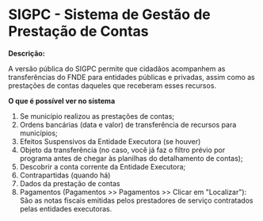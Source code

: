 # SIGPC - Sistema de Gestão de Prestação de Contas

**Descrição:**

A versão pública do SIGPC permite que cidadãos acompanhem as transferências do FNDE para entidades públicas e privadas, assim como as prestações de contas daqueles que receberam esses recursos.


**O que é possível ver no sistema**

1. Se município realizou as prestações de contas;
2. Ordens bancárias (data e valor) de transferência de recursos para municípios;
3. Efeitos Suspensivos da Entidade Executora (se houver)
4. Objeto da transferência (no caso, você já faz o filtro prévio por programa antes de chegar às planilhas do detalhamento de contas);
5. Descobrir a conta corrente da Entidade Executora;
6. Contrapartidas (quando há)
7. Dados da prestação de contas
8. Pagamentos (Pagamentos >> Pagamentos >> Clicar em "Localizar"): São as notas fiscais emitidas pelos prestadores de serviço contratados pelas entidades executoras. 
